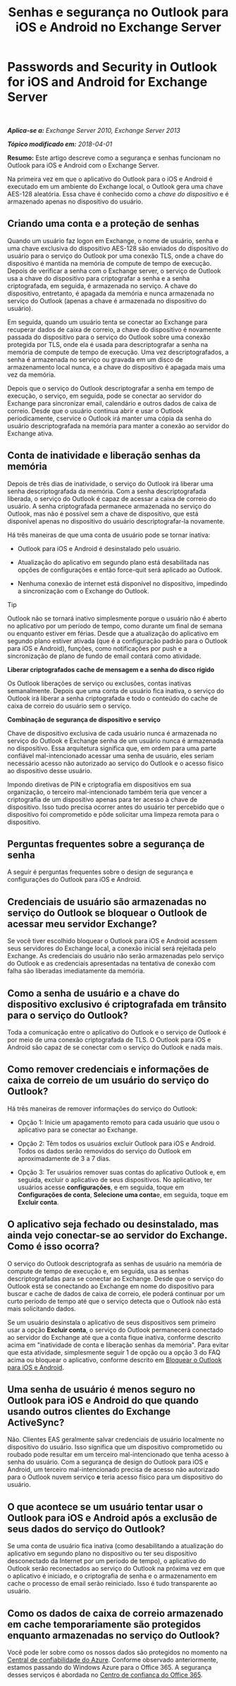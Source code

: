 ﻿---
title: 'Senhas e segurança no Outlook para iOS e Android no Exchange Server'
TOCTitle: Passwords and Security in Outlook for iOS and Android for Exchange Server
ms:assetid: e5565beb-7ef3-47c4-8daf-6d8f1d22dceb
ms:mtpsurl: https://technet.microsoft.com/pt-br/library/Mt465750(v=EXCHG.150)
ms:contentKeyID: 70076157
ms.date: 05/22/2018
mtps_version: v=EXCHG.150
ms.translationtype: MT
---

# Passwords and Security in Outlook for iOS and Android for Exchange Server

 

_**Aplica-se a:** Exchange Server 2010, Exchange Server 2013_

_**Tópico modificado em:** 2018-04-01_

**Resumo:**  Este artigo descreve como a segurança e senhas funcionam no Outlook para iOS e Android com o Exchange Server.

Na primeira vez em que o aplicativo do Outlook para o iOS e Android é executado em um ambiente do Exchange local, o Outlook gera uma chave AES-128 aleatória. Essa chave é conhecido como a *chave do dispositivo* e é armazenado apenas no dispositivo do usuário.

## Criando uma conta e a proteção de senhas

Quando um usuário faz logon em Exchange, o nome de usuário, senha e uma chave exclusiva do dispositivo AES-128 são enviados do dispositivo do usuário para o serviço do Outlook por uma conexão TLS, onde a chave do dispositivo é mantida na memória de compute de tempo de execução. Depois de verificar a senha com o Exchange server, o serviço de Outlook usa a chave do dispositivo para criptografar a senha e a senha criptografada, em seguida, é armazenada no serviço. A chave do dispositivo, entretanto, é apagada da memória e nunca armazenada no serviço do Outlook (apenas a chave é armazenada no dispositivo do usuário).

Em seguida, quando um usuário tenta se conectar ao Exchange para recuperar dados de caixa de correio, a chave do dispositivo é novamente passada do dispositivo para o serviço do Outlook sobre uma conexão protegida por TLS, onde ela é usada para descriptografar a senha na memória de compute de tempo de execução. Uma vez descriptografados, a senha é armazenada no serviço ou gravada em um disco de armazenamento local nunca, e a chave do dispositivo é apagada mais uma vez da memória.

Depois que o serviço do Outlook descriptografar a senha em tempo de execução, o serviço, em seguida, pode se conectar ao servidor do Exchange para sincronizar email, calendário e outros dados de caixa de correio. Desde que o usuário continua abrir e usar o Outlook periodicamente, cservice o Outlook irá manter uma cópia da senha do usuário descriptografada na memória para manter a conexão ao servidor do Exchange ativa.

## Conta de inatividade e liberação senhas da memória

Depois de três dias de inatividade, o serviço do Outlook irá liberar uma senha descriptografada da memória. Com a senha descriptografada liberada, o serviço do Outlook é capaz de acessar a caixa de correio do usuário. A senha criptografada permanece armazenada no serviço do Outlook, mas não é possível sem a chave de dispositivo, que está disponível apenas no dispositivo do usuário descriptografar-la novamente.

Há três maneiras de que uma conta de usuário pode se tornar inativa:

  - Outlook para iOS e Android é desinstalado pelo usuário.

  - Atualização do aplicativo em segundo plano está desabilitada nas opções de configurações e então force-quit será aplicado ao Outlook.

  - Nenhuma conexão de internet está disponível no dispositivo, impedindo a sincronização com o Exchange do Outlook.


> [!TIP]
> Outlook não se tornará inativo simplesmente porque o usuário não é aberto no aplicativo por um período de tempo, como durante um final de semana ou enquanto estiver em férias. Desde que a atualização do aplicativo em segundo plano estiver ativada (que é a configuração padrão para o Outlook para iOS e Android), funções, como notificações por push e a sincronização de plano de fundo de email contará como atividade.



**Liberar criptografados cache de mensagem e a senha do disco rígido**

Os Outlook liberações de serviço ou exclusões, contas inativas semanalmente. Depois que uma conta de usuário fica inativa, o serviço do Outlook irá liberar a senha criptografada e todo o conteúdo do cache de caixa de correio do usuário sem o serviço.

**Combinação de segurança de dispositivo e serviço**

Chave de dispositivo exclusiva de cada usuário nunca é armazenada no serviço do Outlook e Exchange senha de um usuário nunca é armazenada no dispositivo. Essa arquitetura significa que, em ordem para uma parte confiável mal-intencionado acessar uma senha de usuário, eles seriam necessário acesso não autorizado ao serviço do Outlook e o acesso físico ao dispositivo desse usuário.

Impondo diretivas de PIN e criptografia em dispositivos em sua organização, o terceiro mal-intencionado também teria que vencer a criptografia de um dispositivo apenas para ter acesso à chave de dispositivo. Isso tudo precisa ocorrer antes do usuário ter percebido que o dispositivo foi comprometido e pôde solicitar uma limpeza remota para o dispositivo.

## Perguntas frequentes sobre a segurança de senha

A seguir é perguntas frequentes sobre o design de segurança e configurações do Outlook para iOS e Android.

## Credenciais de usuário são armazenadas no serviço do Outlook se bloquear o Outlook de acessar meu servidor Exchange?

Se você tiver escolhido bloquear o Outlook para iOS e Android acessem seus servidores do Exchange local, a conexão inicial será rejeitada pelo Exchange. As credenciais do usuário não serão armazenadas pelo serviço do Outlook e as credenciais apresentadas na tentativa de conexão com falha são liberadas imediatamente da memória.

## Como a senha de usuário e a chave do dispositivo exclusivo é criptografada em trânsito para o serviço do Outlook?

Toda a comunicação entre o aplicativo do Outlook e o serviço de Outlook é por meio de uma conexão criptografada de TLS. O Outlook para iOS e Android são capaz de se conectar com o serviço do Outlook e nada mais.

## Como remover credenciais e informações de caixa de correio de um usuário do serviço do Outlook?

Há três maneiras de remover informações do serviço do Outlook:

  - Opção 1: Inicie um apagamento remoto para cada usuário que usou o aplicativo para se conectar ao Exchange.

  - Opção 2: Têm todos os usuários excluir Outlook para iOS e Android. Todos os dados serão removidos do serviço do Outlook em aproximadamente de 3 a 7 dias.

  - Opção 3: Ter usuários remover suas contas do aplicativo Outlook e, em seguida, excluir o aplicativo de seus dispositivos. No aplicativo, ter usuários acesse **configurações**, e em seguida, toque em **Configurações de conta**, **Selecione uma conta**e, em seguida, toque em **Excluir conta**.

## O aplicativo seja fechado ou desinstalado, mas ainda vejo conectar-se ao servidor do Exchange. Como é isso ocorra?

O serviço do Outlook descriptografa as senhas de usuário na memória de compute de tempo de execução e, em seguida, usa as senhas descriptografadas para se conectar ao Exchange. Desde que o serviço do Outlook está se conectando ao Exchange em nome do dispositivo para buscar e cache de dados de caixa de correio, ele poderá continuar por um curto período de tempo até que o serviço detecta que o Outlook não está mais solicitando dados.

Se um usuário desinstala o aplicativo de seus dispositivos sem primeiro usar a opção **Excluir conta**, o serviço do Outlook permanecerá conectado ao servidor do Exchange até que a conta fique inativa, conforme descrito acima em "inatividade de conta e liberação senhas da memória". Para evitar que esta atividade, simplesmente seguir 1 de opção ou a opção 3 do FAQ acima ou bloquear o aplicativo, conforme descrito em [Bloquear o Outlook para iOS e Android](https://technet.microsoft.com/pt-br/library/mt759239\(v=exchg.150\)).

## Uma senha de usuário é menos seguro no Outlook para iOS e Android do que quando usando outros clientes do Exchange ActiveSync?

Não. Clientes EAS geralmente salvar credenciais de usuário localmente no dispositivo do usuário. Isso significa que um dispositivo comprometido ou roubado pode resultar em um terceiro mal-intencionado que tenha acesso à senha do usuário. Com a segurança de design do Outlook para iOS e Android, um terceiro mal-intencionado precisa de acesso não autorizado para o Outlook nuvem serviço **e** teria acesso físico para um dispositivo do usuário.

## O que acontece se um usuário tentar usar o Outlook para iOS e Android após a exclusão de seus dados do serviço do Outlook?

Se uma conta de usuário fica inativa (como desabilitando a atualização do aplicativo em segundo plano no dispositivo ou ter seu dispositivo desconectado da Internet por um período de tempo), o aplicativo do Outlook serão reconectados ao serviço do Outlook na próxima vez em que o aplicativo é iniciado, e o criptografia de senha e o armazenamento em cache o processo de email serão reiniciado. Isso é tudo transparente ao usuário.

## Como os dados de caixa de correio armazenado em cache temporariamente são protegidos enquanto armazenadas no serviço do Outlook?

Você pode ler sobre como os nossos dados são protegidos no momento na [Central de confiabilidade do Azure](https://azure.microsoft.com/support/trust-center/). Conforme observado anteriormente, estamos passando do Windows Azure para o Office 365. A segurança desses serviços é abordada no [Centro de confiança do Office 365](https://go.microsoft.com/fwlink/p/?linkid=525776).

